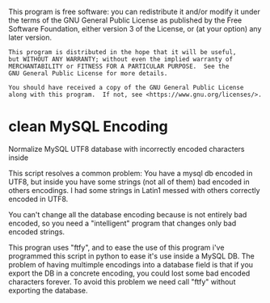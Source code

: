 
This program is free software: you can redistribute it and/or modify
    it under the terms of the GNU General Public License as published by
    the Free Software Foundation, either version 3 of the License, or
    (at your option) any later version.

    This program is distributed in the hope that it will be useful,
    but WITHOUT ANY WARRANTY; without even the implied warranty of
    MERCHANTABILITY or FITNESS FOR A PARTICULAR PURPOSE.  See the
    GNU General Public License for more details.

    You should have received a copy of the GNU General Public License
    along with this program.  If not, see <https://www.gnu.org/licenses/>.




# clean MySQL Encoding
Normalize MySQL UTF8 database with incorrectly encoded characters inside

This script resolves a common problem:
You have a mysql db encoded in UTF8, but inside you have some strings (not all of them) bad encoded in others encodings.
I had some strings in Latin1 messed with others correctly encoded in UTF8.

You can't change all the database encoding because is not entirely bad encoded, so you need a "intelligent" program that changes only 
bad encoded strings.

This progran uses "ftfy", and to ease the use of this program i've programmed this script in python to ease it's use inside a MySQL DB. The problem of having multimple encodings into a database field is that if you export the DB in a concrete encoding, you could lost some bad encoded characters forever. To avoid this problem we need call "ftfy" without exporting the database. 

